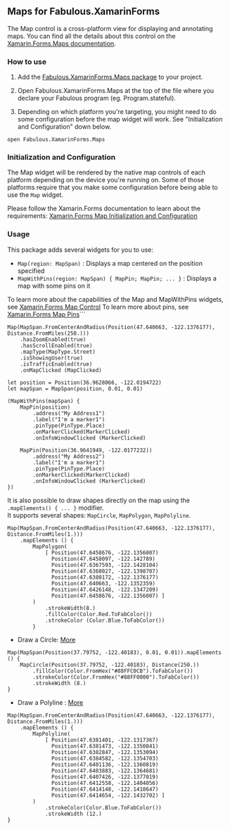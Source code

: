 ## Maps for Fabulous.XamarinForms

The Map control is a cross-platform view for displaying and annotating maps. You can find all the details about this control on the [Xamarin.Forms.Maps documentation](https://learn.microsoft.com/en-us/xamarin/xamarin-forms/user-interface/map/).

### How to use

1. Add the [Fabulous.XamarinForms.Maps package](https://www.nuget.org/packages/Fabulous.XamarinForms.Maps) to your project.

2. Open Fabulous.XamarinForms.Maps at the top of the file where you declare your Fabulous program (eg. Program.stateful).
3. Depending on which platform you're targeting, you might need to do some configuration before the map widget will work. See "Initialization and Configuration" down below.
```f#
open Fabulous.XamarinForms.Maps
```
### Initialization and Configuration
The Map widget will be rendered by the native map controls of each platform depending on the device you're running on. Some of those platforms require that you make some configuration before being able to use the `Map` widget.

Please follow the Xamarin.Forms documentation to learn about the requirements: [Xamarin.Forms Map Initialization and Configuration](https://learn.microsoft.com/en-us/xamarin/xamarin-forms/user-interface/map/setup)

### Usage
This package adds several widgets for you to use:
- `Map(region: MapSpan)` : Displays a map centered on the position specified
- `MapWithPins(region: MapSpan) { MapPin; MapPin; ... }` : Displays a map with some pins on it

To learn more about the capabilities of the Map and MapWithPins widgets, see [Xamarin.Forms Map Control](https://learn.microsoft.com/en-us/xamarin/xamarin-forms/user-interface/map/map)
To learn more about pins, see [Xamarin.Forms Map Pins](https://learn.microsoft.com/en-us/xamarin/xamarin-forms/user-interface/map/pins)```
```f#
Map(MapSpan.FromCenterAndRadius(Position(47.640663, -122.1376177), Distance.FromMiles(250.)))
    .hasZoomEnabled(true)
    .hasScrollEnabled(true)
    .mapType(MapType.Street)
    .isShowingUser(true)
    .isTrafficEnabled(true)
    .onMapClicked (MapClicked)
```
```f#
let position = Position(36.9628066, -122.0194722)
let mapSpan = MapSpan(position, 0.01, 0.01)

(MapWithPins(mapSpan) {
    MapPin(position)
        .address("My Address1")
        .label("I'm a marker1")
        .pinType(PinType.Place)
        .onMarkerClicked(MarkerClicked)
        .onInfoWindowClicked (MarkerClicked)

    MapPin(Position(36.9641949, -122.0177232))
        .address("My Address2")
        .label("I'm a marker1")
        .pinType(PinType.Place)
        .onMarkerClicked(MarkerClicked)
        .onInfoWindowClicked (MarkerClicked)
})
```
It is also possible to draw shapes directly on the map using the `.mapElements() { ... }` modifier.  
It supports several shapes: `MapCircle`, `MapPolygon`, `MapPolyline`.

```f#
Map(MapSpan.FromCenterAndRadius(Position(47.640663, -122.1376177), Distance.FromMiles(1.)))
    .mapElements () {
        MapPolygon(
            [ Position(47.6458676, -122.1356007)
              Position(47.6458097, -122.142789)
              Position(47.6367593, -122.1428104)
              Position(47.6368027, -122.1398707)
              Position(47.6380172, -122.1376177)
              Position(47.640663, -122.1352359)
              Position(47.6426148, -122.1347209)
              Position(47.6458676, -122.1356007) ]
        )
            .strokeWidth(8.)
            .fillColor(Color.Red.ToFabColor())
            .strokeColor (Color.Blue.ToFabColor())
        }
```
- Draw a Circle: [More](https://learn.microsoft.com/en-us/xamarin/xamarin-forms/user-interface/map/polygons#create-a-circle)
```f#
Map(MapSpan(Position(37.79752, -122.40183), 0.01, 0.01)).mapElements () {
    MapCircle(Position(37.79752, -122.40183), Distance(250.))
        .fillColor(Color.FromHex("#88FFC0CB").ToFabColor())
        .strokeColor(Color.FromHex("#88FF0000").ToFabColor())
        .strokeWidth (8.)
}
```
- Draw a Polyline : [More](https://learn.microsoft.com/en-us/xamarin/xamarin-forms/user-interface/map/polygons#create-a-polyline)

```f#
Map(MapSpan.FromCenterAndRadius(Position(47.640663, -122.1376177), Distance.FromMiles(1.)))
    .mapElements () {
        MapPolyline(
            [ Position(47.6381401, -122.1317367)
              Position(47.6381473, -122.1350841)
              Position(47.6382847, -122.1353094)
              Position(47.6384582, -122.1354703)
              Position(47.6401136, -122.1360819)
              Position(47.6403883, -122.1364681)
              Position(47.6407426, -122.1377019)
              Position(47.6412558, -122.1404056)
              Position(47.6414148, -122.1418647)
              Position(47.6414654, -122.1432702) ]
        )
            .strokeColor(Color.Blue.ToFabColor())
            .strokeWidth (12.)
}
```
